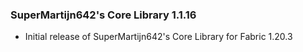 ### SuperMartijn642's Core Library 1.1.16
- Initial release of SuperMartijn642's Core Library for Fabric 1.20.3
